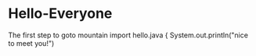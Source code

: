 # Hello-Everyone
The first step to goto mountain
import hello.java
{
System.out.println("nice to meet you!")

